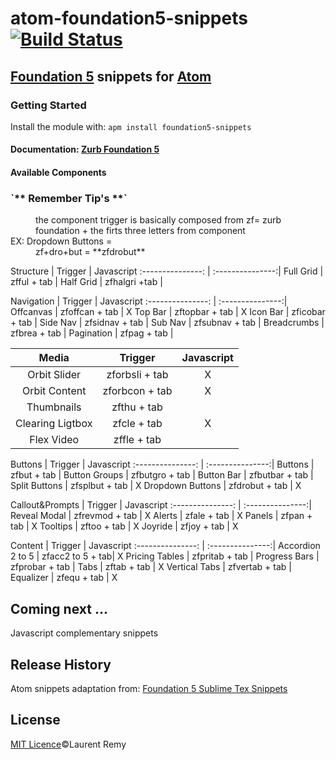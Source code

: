 # atom-foundation5-snippets [![Build Status](https://secure.travis-ci.org/manolenso/atom-foundation5-snippets.png?branch=master)](http://travis-ci.org/manolenso/atom-foundation5-snippets)

## [Foundation 5](http://foundation.zurb.com/) snippets for [Atom](https://atom.io/)

### Getting Started
Install the module with: `apm install foundation5-snippets`

#### Documentation: [Zurb Foundation 5](http://foundation.zurb.com/docs/)

#### Available Components
<dl>
  <dt><h3>`**   Remember Tip's   **`</dt>
  <dd>the component trigger is basically
  composed from
  zf= zurb foundation + the firts three letters from component</dd>

  <dt>EX: Dropdown Buttons =</dt>
  <dd>zf+dro+but = **zfdrobut**</dd>
</dl>

Structure         | Trigger          | Javascript
:---------------: | :---------------:|
Full Grid         | zfful + tab      |
Half Grid         | zfhalgri +tab    |

Navigation        | Trigger          | Javascript
:---------------: | :---------------:|
Offcanvas         | zfoffcan + tab   | X
Top Bar           | zftopbar + tab   | X
Icon Bar          | zficobar + tab   |
Side Nav          | zfsidnav + tab   |
Sub Nav           | zfsubnav + tab   |
Breadcrumbs       | zfbrea + tab     |
Pagination        | zfpag + tab      |

Media             | Trigger          | Javascript
:---------------: | :---------------:|:---------------:
Orbit Slider      | zforbsli + tab   | X
Orbit Content     | zforbcon + tab   | X
Thumbnails        | zfthu + tab      |
Clearing Ligtbox  | zfcle + tab      | X
Flex Video        | zffle + tab      |

Buttons           | Trigger          | Javascript
:---------------: | :---------------:|
Buttons           | zfbut + tab      |
Button Groups     | zfbutgro + tab   |
Button Bar        | zfbutbar + tab   |
Split Buttons     | zfsplbut + tab   | X
Dropdown Buttons  | zfdrobut + tab   | X

Callout&Prompts   | Trigger          | Javascript
:---------------: | :---------------:|
Reveal Modal      | zfrevmod + tab   | X
Alerts            | zfale + tab      | X
Panels            | zfpan + tab      | X
Tooltips          | zftoo + tab      | X
Joyride           | zfjoy + tab      | X

Content           | Trigger          | Javascript
:---------------: | :---------------:|
Accordion 2 to 5  | zfacc2 to 5 + tab| X
Pricing Tables    | zfpritab + tab   |
Progress Bars     | zfprobar + tab   |
Tabs              | zftab + tab      | X
Vertical Tabs     | zfvertab + tab   |
Equalizer         | zfequ + tab      | X


## Coming next ...
Javascript complementary snippets

## Release History
Atom snippets adaptation from:
[Foundation 5 Sublime Tex Snippets](https://github.com/zurb/foundation-5-sublime-snippets)

## License
[MIT Licence](LICENCE.md)©Laurent Remy
